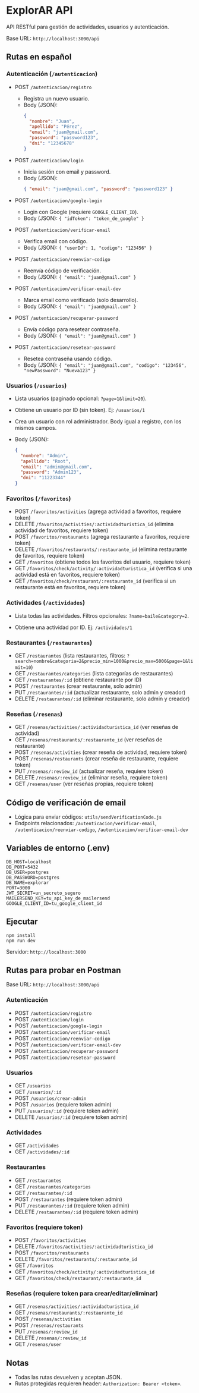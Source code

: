 # ExplorAR API

API RESTful para gestión de actividades, usuarios y autenticación.

Base URL: `http://localhost:3000/api`

## Rutas en español

### Autenticación (`/autenticacion`)

- POST `/autenticacion/registro`
  - Registra un nuevo usuario.
  - Body (JSON):
    ```json
    {
      "nombre": "Juan",
      "apellido": "Pérez",
      "email": "juan@gmail.com",
      "password": "password123",
      "dni": "12345678"
    }
    ```

- POST `/autenticacion/login`
  - Inicia sesión con email y password.
  - Body (JSON):
    ```json
    { "email": "juan@gmail.com", "password": "password123" }
    ```

- POST `/autenticacion/google-login`
  - Login con Google (requiere `GOOGLE_CLIENT_ID`).
  - Body (JSON): `{ "idToken": "token_de_google" }`

- POST `/autenticacion/verificar-email`
  - Verifica email con código.
  - Body (JSON): `{ "userId": 1, "codigo": "123456" }`

- POST `/autenticacion/reenviar-codigo`
  - Reenvía código de verificación.
  - Body (JSON): `{ "email": "juan@gmail.com" }`

- POST `/autenticacion/verificar-email-dev`
  - Marca email como verificado (solo desarrollo).
  - Body (JSON): `{ "email": "juan@gmail.com" }`

- POST `/autenticacion/recuperar-password`
  - Envía código para resetear contraseña.
  - Body (JSON): `{ "email": "juan@gmail.com" }`

- POST `/autenticacion/resetear-password`
  - Resetea contraseña usando código.
  - Body (JSON): `{ "email": "juan@gmail.com", "codigo": "123456", "newPassword": "Nueva123" }`


### Usuarios (`/usuarios`)

  - Lista usuarios (paginado opcional: `?page=1&limit=20`).

  - Obtiene un usuario por ID (sin token). Ej: `/usuarios/1`

  - Crea un usuario con rol administrador. Body igual a registro, con los mismos campos.
  - Body (JSON):
    ```json
    {
      "nombre": "Admin",
      "apellido": "Root",
      "email": "admin@gmail.com",
      "password": "Admin123",
      "dni": "11223344"
    }
    ```


### Favoritos (`/favoritos`)

- POST `/favoritos/activities` (agrega actividad a favoritos, requiere token)
- DELETE `/favoritos/activities/:actividadturistica_id` (elimina actividad de favoritos, requiere token)
- POST `/favoritos/restaurants` (agrega restaurante a favoritos, requiere token)
- DELETE `/favoritos/restaurants/:restaurante_id` (elimina restaurante de favoritos, requiere token)
- GET `/favoritos` (obtiene todos los favoritos del usuario, requiere token)
- GET `/favoritos/check/activity/:actividadturistica_id` (verifica si una actividad está en favoritos, requiere token)
- GET `/favoritos/check/restaurant/:restaurante_id` (verifica si un restaurante está en favoritos, requiere token)


### Actividades (`/actividades`)

  - Lista todas las actividades. Filtros opcionales: `?name=baile&category=2`.

  - Obtiene una actividad por ID. Ej: `/actividades/1`

### Restaurantes (`/restaurantes`)

- GET `/restaurantes` (lista restaurantes, filtros: `?search=nombre&categoria=2&precio_min=1000&precio_max=5000&page=1&limit=10`)
- GET `/restaurantes/categories` (lista categorías de restaurantes)
- GET `/restaurantes/:id` (obtiene restaurante por ID)
- POST `/restaurantes` (crear restaurante, solo admin)
- PUT `/restaurantes/:id` (actualizar restaurante, solo admin y creador)
- DELETE `/restaurantes/:id` (eliminar restaurante, solo admin y creador)

### Reseñas (`/resenas`)

- GET `/resenas/activities/:actividadturistica_id` (ver reseñas de actividad)
- GET `/resenas/restaurants/:restaurante_id` (ver reseñas de restaurante)
- POST `/resenas/activities` (crear reseña de actividad, requiere token)
- POST `/resenas/restaurants` (crear reseña de restaurante, requiere token)
- PUT `/resenas/:review_id` (actualizar reseña, requiere token)
- DELETE `/resenas/:review_id` (eliminar reseña, requiere token)
- GET `/resenas/user` (ver reseñas propias, requiere token)

## Código de verificación de email
- Lógica para enviar códigos: `utils/sendVerificationCode.js`
- Endpoints relacionados: `/autenticacion/verificar-email`, `/autenticacion/reenviar-codigo`, `/autenticacion/verificar-email-dev`


## Variables de entorno (.env)
```
DB_HOST=localhost
DB_PORT=5432
DB_USER=postgres
DB_PASSWORD=postgres
DB_NAME=explorar
PORT=3000
JWT_SECRET=un_secreto_seguro
MAILERSEND_KEY=tu_api_key_de_mailersend
GOOGLE_CLIENT_ID=tu_google_client_id
```

## Ejecutar
```
npm install
npm run dev
```

Servidor: `http://localhost:3000`

## Rutas para probar en Postman

Base URL: `http://localhost:3000/api`

### Autenticación
- POST `/autenticacion/registro`
- POST `/autenticacion/login`
- POST `/autenticacion/google-login`
- POST `/autenticacion/verificar-email`
- POST `/autenticacion/reenviar-codigo`
- POST `/autenticacion/verificar-email-dev`
- POST `/autenticacion/recuperar-password`
- POST `/autenticacion/resetear-password`

### Usuarios
- GET `/usuarios`
- GET `/usuarios/:id`
- POST `/usuarios/crear-admin`
- POST `/usuarios` (requiere token admin)
- PUT `/usuarios/:id` (requiere token admin)
- DELETE `/usuarios/:id` (requiere token admin)

### Actividades
- GET `/actividades`
- GET `/actividades/:id`

### Restaurantes
- GET `/restaurantes`
- GET `/restaurantes/categories`
- GET `/restaurantes/:id`
- POST `/restaurantes` (requiere token admin)
- PUT `/restaurantes/:id` (requiere token admin)
- DELETE `/restaurantes/:id` (requiere token admin)

### Favoritos (requiere token)
- POST `/favoritos/activities`
- DELETE `/favoritos/activities/:actividadturistica_id`
- POST `/favoritos/restaurants`
- DELETE `/favoritos/restaurants/:restaurante_id`
- GET `/favoritos`
- GET `/favoritos/check/activity/:actividadturistica_id`
- GET `/favoritos/check/restaurant/:restaurante_id`

### Reseñas (requiere token para crear/editar/eliminar)
- GET `/resenas/activities/:actividadturistica_id`
- GET `/resenas/restaurants/:restaurante_id`
- POST `/resenas/activities`
- POST `/resenas/restaurants`
- PUT `/resenas/:review_id`
- DELETE `/resenas/:review_id`
- GET `/resenas/user`

## Notas
- Todas las rutas devuelven y aceptan JSON.
- Rutas protegidas requieren header: `Authorization: Bearer <token>`.